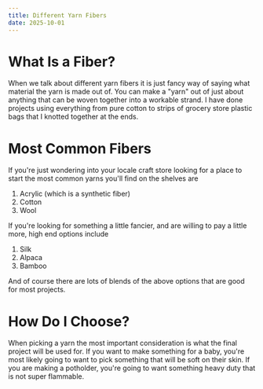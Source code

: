 ```yaml
---
title: Different Yarn Fibers
date: 2025-10-01
---
```

# What Is a Fiber?
When we talk about different yarn fibers it is just fancy way of saying what material the yarn is made out of. You can make a "yarn" out of just about anything that can be woven together into a workable strand. I have done projects using everything from pure cotton to strips of grocery store plastic bags that I knotted together at the ends.

# Most Common Fibers
If you're just wondering into your locale craft store looking for a place to start the most common yarns you'll find on the shelves are
1. Acrylic (which is a synthetic fiber)
2. Cotton
3. Wool

If you're looking for something a little fancier, and are willing to pay a little more, high end options include
1. Silk
2. Alpaca
3. Bamboo

And of course there are lots of blends of the above options that are good for most projects.

# How Do I Choose?
When picking a yarn the most important consideration is what the final project will be used for. If you want to make something for a baby, you're most likely going to want to pick something that will be soft on their skin. If you are making a potholder, you're going to want something heavy duty that is not super flammable. 